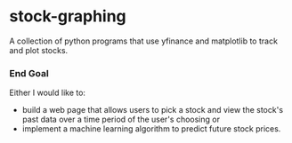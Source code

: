 # stock-graphing
A collection of python programs that use yfinance and matplotlib to track and plot stocks.

### End Goal
Either I would like to:
- build a web page that allows users to pick a stock and view the stock's past data over a time period of the user's choosing
or 
- implement a machine learning algorithm to predict future stock prices. 

